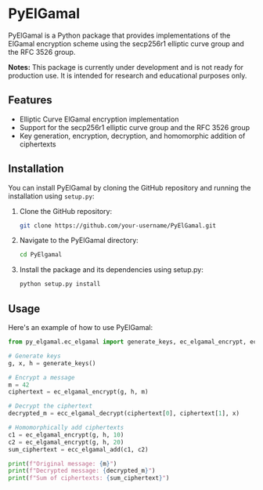 # PyElGamal

PyElGamal is a Python package that provides implementations of the ElGamal encryption scheme using the secp256r1 elliptic curve group and the RFC 3526 group.

**Notes:** This package is currently under development and is not ready for production use. It is intended for research and educational purposes only.


## Features

- Elliptic Curve ElGamal encryption implementation
- Support for the secp256r1 elliptic curve group and the RFC 3526 group
- Key generation, encryption, decryption, and homomorphic addition of ciphertexts

## Installation

You can install PyElGamal by cloning the GitHub repository and running the installation using `setup.py`:

1. Clone the GitHub repository:
   ```bash
   git clone https://github.com/your-username/PyElGamal.git
    ```
2. Navigate to the PyElGamal directory:
    ```bash
    cd PyElgamal
    ```
3. Install the package and its dependencies using setup.py:

    ```bash
    python setup.py install
    ```

## Usage

Here's an example of how to use PyElGamal:
```python
from py_elgamal.ec_elgamal import generate_keys, ec_elgamal_encrypt, ecc_elgamal_decrypt, ecc_elgamal_add

# Generate keys
g, x, h = generate_keys()

# Encrypt a message
m = 42
ciphertext = ec_elgamal_encrypt(g, h, m)

# Decrypt the ciphertext
decrypted_m = ecc_elgamal_decrypt(ciphertext[0], ciphertext[1], x)

# Homomorphically add ciphertexts
c1 = ec_elgamal_encrypt(g, h, 10)
c2 = ec_elgamal_encrypt(g, h, 20)
sum_ciphertext = ecc_elgamal_add(c1, c2)

print(f"Original message: {m}")
print(f"Decrypted message: {decrypted_m}")
print(f"Sum of ciphertexts: {sum_ciphertext}")
```
